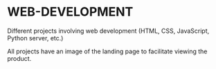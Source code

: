 # WEB-DEVELOPMENT
Different projects involving web development (HTML, CSS, JavaScript, Python server, etc.)

All projects have an image of the landing page to facilitate viewing the product.
